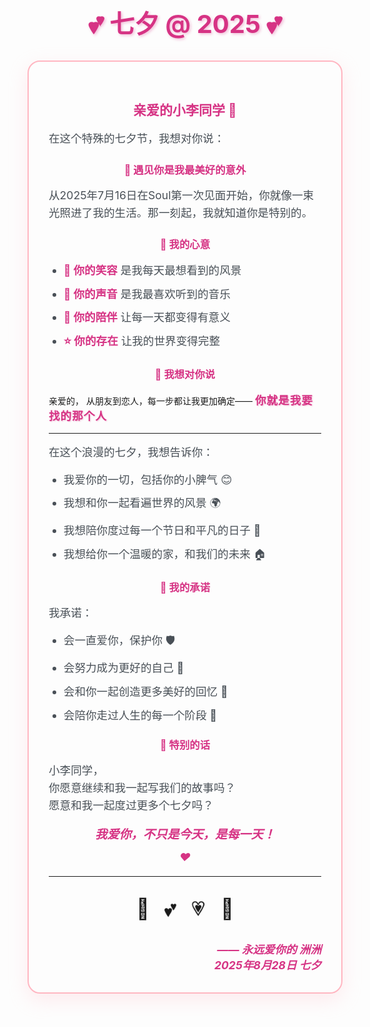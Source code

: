 # 💕 七夕 @ 2025 💕

<div class="confession-container">

## 亲爱的小李同学 💖

在这个特殊的七夕节，我想对你说：

### 🌟 遇见你是我最美好的意外

从2025年7月16日在Soul第一次见面开始，你就像一束光照进了我的生活。那一刻起，我就知道你是特别的。

### 💝 我的心意

- **💫 你的笑容** 是我每天最想看到的风景
- **🌸 你的声音** 是我最喜欢听到的音乐  
- **🌈 你的陪伴** 让每一天都变得有意义
- **⭐ 你的存在** 让我的世界变得完整

### 🎯 我想对你说

<div class="left-align-text">
亲爱的，
从朋友到恋人，每一步都让我更加确定——
<strong class="highlight-text">你就是我要找的那个人</strong>
</div>

---

在这个浪漫的七夕，我想告诉你：
- 我爱你的一切，包括你的小脾气 😊
- 我想和你一起看遍世界的风景 🌍
- 我想陪你度过每一个节日和平凡的日子 📅
- 我想给你一个温暖的家，和我们的未来 🏠

### 💌 我的承诺

我承诺：
- 会一直爱你，保护你 🛡️
- 会努力成为更好的自己 💪
- 会和你一起创造更多美好的回忆 📸
- 会陪你走过人生的每一个阶段 👫

### 🎁 特别的话

小李同学，<br>
你愿意继续和我一起写我们的故事吗？<br>
愿意和我一起度过更多个七夕吗？

**我爱你，不只是今天，是每一天！** ❤️

---

<div class="love-animation">
  <span class="heart">💖</span>
  <span class="heart">💕</span>
  <span class="heart">💗</span>
  <span class="heart">💖</span>
</div>

<div class="signature">
—— 永远爱你的 洲洲<br>
2025年8月28日 七夕
</div>

</div>

<style>
.confession-container {
  max-width: 800px;
  margin: 0 auto;
  padding: 2rem;
  background: url('/bg.png') center/cover no-repeat;
  border-radius: 20px;
  box-shadow: 0 10px 30px rgba(255, 192, 203, 0.3);
  border: 2px solid #ffb6c1;
}

.love-animation {
  text-align: center;
  margin: 2rem 0;
  animation: float 3s ease-in-out infinite;
}

.heart {
  display: inline-block;
  margin: 0 10px;
  font-size: 2rem;
  animation: beat 1.5s ease-in-out infinite;
}

.heart:nth-child(2) {
  animation-delay: 0.2s;
}

.heart:nth-child(3) {
  animation-delay: 0.4s;
}

.heart:nth-child(4) {
  animation-delay: 0.6s;
}

@keyframes beat {
  0%, 100% {
    transform: scale(1);
  }
  50% {
    transform: scale(1.2);
  }
}

@keyframes float {
  0%, 100% {
    transform: translateY(0px);
  }
  50% {
    transform: translateY(-10px);
  }
}

h1, h2, h3 {
  color: #d63384;
  text-align: center;
}

h1 {
  font-size: 2.5rem;
  margin-bottom: 2rem;
  text-shadow: 2px 2px 4px rgba(214, 51, 132, 0.3);
}

li {
  margin: 0.8rem 0;
  font-size: 1.1rem;
  color: #495057;
}

strong {
  color: #d63384;
}

p {
  text-align: left;
  font-size: 1.1rem;
  line-height: 1.6;
  color: #495057;
  margin: 1rem 0;
}

/* 特殊段落保持居中 */
.love-animation + p {
  text-align: center;
  font-style: italic;
  color: #d63384;
  font-weight: bold;
}

/* 包含粗体重要信息的段落居中 */
p:has(strong) {
  text-align: center;
}

/* 如果浏览器不支持:has，使用备用方案 */
.confession-container p strong {
  display: block;
  text-align: center;
  margin: 0.5rem 0;
  font-size: 1.2rem;
}

.confession-container ul {
  text-align: left;
  max-width: 600px;
  margin: 1rem auto;
}

.signature {
  text-align: right;
  margin-top: 2rem;
  color: #d63384;
  font-style: italic;
  font-weight: bold;
  font-size: 1.1rem;
}

.left-align-text {
  text-align: left !important;
  margin: 1rem 0;
}

.left-align-text strong {
  display: inline;
  text-align: left;
}

.highlight-text {
  color: #d63384;
  font-size: 1.1rem;
  font-weight: bold;
  text-shadow: 1px 1px 2px rgba(214, 51, 132, 0.3);
  display: block;
  margin: 0.5rem 0;
  letter-spacing: 1px;
}

.confession-container > p:last-of-type {
  font-style: italic;
  color: #d63384;
  font-weight: bold;
  text-align: center;
}
</style>
